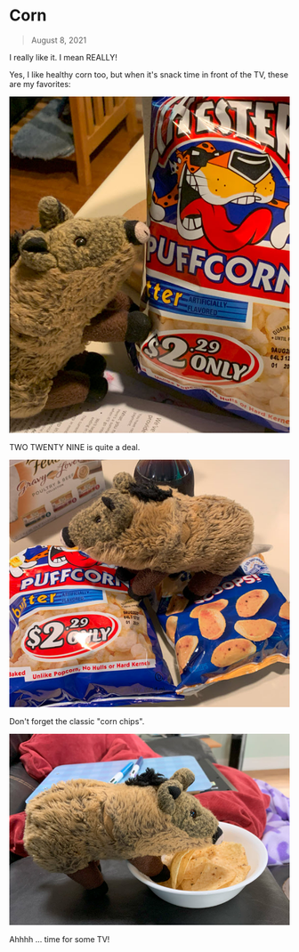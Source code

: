 # Corn

> August 8, 2021

I really like it. I mean REALLY!

Yes, I like healthy corn too, but when it's snack time in front of the TV, these are my favorites:

![](corn1.jpg)

TWO TWENTY NINE is quite a deal.

![](corn3.jpg)

Don't forget the classic "corn chips".

![](corn2.jpg)

Ahhhh ... time for some TV!
